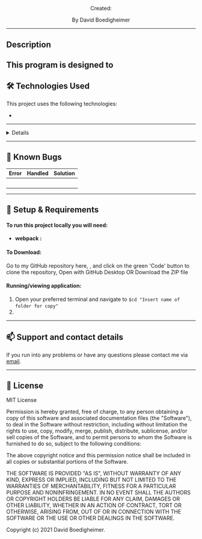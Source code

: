 <br>
<h1 align = "center">
<b> </b>
</h1>

<p align = "center">
</p>
<p align = "center"> Created: </p>

<p align = "center">
 By David Boedigheimer
 </p>

--------------------

##   Description
This program is designed to 
--------------------

## 🛠️ Technologies Used

This project uses the following technologies:

- 

-------------------

<details>
![Merch Site Diagram](/src/img/MerchSite.jpg)
</details>

-------------------

## 🐛 Known Bugs

| Error | Handled | Solution |
| :------------- | :------------- | :------------- |
|  |  | 
|  |  | 
|  |  | 
|  |  | 
|  |  | 

-------------------

## 🔧 Setup & Requirements

#### To run this project locally you will need:

- **webpack :** 
#### To Download:

Go to my GitHub repository here, , and click on the green 'Code' button to clone the repository, Open with GitHub Desktop OR Download the ZIP file

#### Running/viewing application:

1. Open your preferred terminal and navigate to `$cd "Insert name of folder for copy"`
2. 

--------------------------

## 📫 Support and contact details

If you run into any problems or have any questions please contact me via [email](stealth259@gmail.com).

---------------------------

## 📘 License

MIT License

Permission is hereby granted, free of charge, to any person obtaining a copy
of this software and associated documentation files (the "Software"), to deal
in the Software without restriction, including without limitation the rights
to use, copy, modify, merge, publish, distribute, sublicense, and/or sell
copies of the Software, and to permit persons to whom the Software is
furnished to do so, subject to the following conditions:

The above copyright notice and this permission notice shall be included in all
copies or substantial portions of the Software.

THE SOFTWARE IS PROVIDED "AS IS", WITHOUT WARRANTY OF ANY KIND, EXPRESS OR
IMPLIED, INCLUDING BUT NOT LIMITED TO THE WARRANTIES OF MERCHANTABILITY,
FITNESS FOR A PARTICULAR PURPOSE AND NONINFRINGEMENT. IN NO EVENT SHALL THE
AUTHORS OR COPYRIGHT HOLDERS BE LIABLE FOR ANY CLAIM, DAMAGES OR OTHER
LIABILITY, WHETHER IN AN ACTION OF CONTRACT, TORT OR OTHERWISE, ARISING FROM,
OUT OF OR IN CONNECTION WITH THE SOFTWARE OR THE USE OR OTHER DEALINGS IN THE
SOFTWARE.

Copyright (c) 2021 David Boedigheimer.
